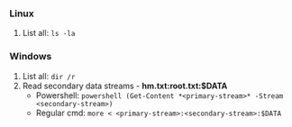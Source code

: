 ### Linux
1. List all: `ls -la`
### Windows
1. List all: `dir /r`
2. Read secondary data streams - **hm.txt:root.txt:$DATA**
	*  Powershell: `powershell (Get-Content *<primary-stream>* -Stream <secondary-stream>)`
	*  Regular cmd:	`more < <primary-stream>:<secondary-stream>:$DATA`
